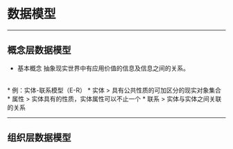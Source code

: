# 数据模型
***
## 概念层数据模型

* 基本概念
  抽象现实世界中有应用价值的信息及信息之间的关系。
<br>
* 例：实体-联系模型（E-R）
  * 实体
    > 具有公共性质的可加区分的现实对象集合
  * 属性
    > 实体具有的性质，实体属性可以不止一个
  * 联系
    > 实体与实体之间关联的关系

***
## 组织层数据模型

